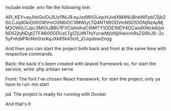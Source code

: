 include inside .env file the following line:

API_KEY=eyJhbGciOiJIUzI1NiJ9.eyJzdWIiOiJqcHJvdXM4NUBnbWFpbC5jb20iLCJqdGkiOiI0OWVmOGM0OC1lMWIyLTQ4NTMtODVmNS01OGNjNzAyMjM2OWIiLCJpc3MiOiJBRU1FVCIsImlhdCI6MTY1ODE1NDY4OCwidXNlcklkIjoiNDllZjhjNDgtZTFiMi00ODUzLTg1ZjUtNThjYzcwMjIzNjliIiwicm9sZSI6IiJ9.-2c5yFnhjNFRoNm0ssKqJXk65k43cH_jOJqobiwZnqg

And then you can start the project both back and front at the same time with respective commands.

Back:
the back it's been created with laravel framework so, for start the service, write:
php artisan serve

Front:
The font I've chosen React framework, for start the project, only ya have to run: nm start



pd. The project is ready for running with Docker

And that's it
